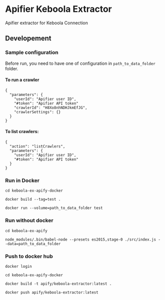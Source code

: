 # Apifier Keboola Extractor

Apifier extractor for Keboola Connection

## Developement

### Sample configuration

Before run, you need to have one of configuration in `path_to_data_folder` folder.

#### To run a crawler

```
{
  "parameters": {
    "userId": "Apifier user ID",
    "#token": "Apifier API token"
    "crawlerId": "H8Xo8nhNDHJkmEfJG",
    "crawlerSettings": {}
  }
}
```

#### To list crawlers:
```
{
  "action": "listCrawlers",
  "parameters": {
    "userId": "Apifier user ID",
    "#token": "Apifier API token"
  }
}
```

### Run in Docker

`cd keboola-ex-apify-docker`

`docker build --tag=test .`

`docker run --volume=path_to_data_folder test`

### Run without docker

`cd keboola-ex-apify`

`node_modules/.bin/babel-node --presets es2015,stage-0 ./src/index.js --data=path_to_data_folder`

### Push to docker hub

`docker login`

`cd keboola-ex-apify-docker`

`docker build -t apify/keboola-extractor:latest .`

`docker push apify/keboola-extractor:latest`

